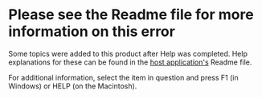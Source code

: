 
# Please see the Readme file for more information on this error

Some topics were added to this product after Help was completed. Help explanations for these can be found in the  [host application's](b8bdf64f-5920-1ae9-16d0-b26d09524a30.md) Readme file.

For additional information, select the item in question and press F1 (in Windows) or HELP (on the Macintosh).
